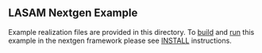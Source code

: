 ## LASAM Nextgen Example
Example realization files are provided in this directory. To [build](https://github.com/NOAA-OWP/LGAR-C/blob/master/INSTALL.md#build-1) and [run](https://github.com/NOAA-OWP/LGAR-C/blob/master/INSTALL.md#run-1) this example in the nextgen framework please see [INSTALL](https://github.com/NOAA-OWP/LGAR-C/blob/master/INSTALL.md#run-1) instructions.
